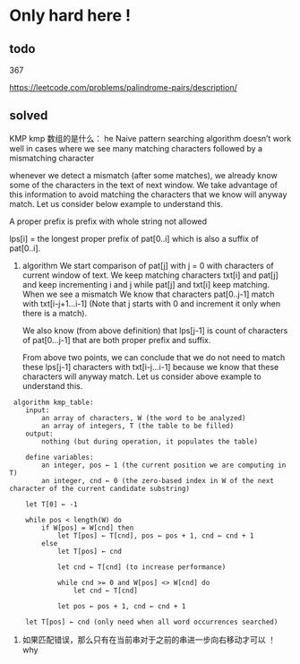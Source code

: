 # Only hard here !

## todo

367

https://leetcode.com/problems/palindrome-pairs/description/
## solved
KMP
kmp 数组的是什么：
    he Naive pattern searching algorithm doesn’t work well in cases where we see many matching characters followed by a mismatching character

whenever we detect a mismatch (after some matches), we already know some of the characters in the text of next window. We take advantage of this information to avoid matching the characters that we know will anyway match. Let us consider below example to understand this.

A proper prefix is prefix with whole string not allowed


lps[i] = the longest proper prefix of pat[0..i] 
        which is also a suffix of pat[0..i]. 

1. algorithm
We start comparison of pat[j] with j = 0 with characters of current window of text.
We keep matching characters txt[i] and pat[j] and keep incrementing i and j while pat[j] and txt[i] keep matching.
When we see a mismatch
    We know that characters pat[0..j-1] match with txt[i-j+1…i-1] (Note that j starts with 0 and increment it only when there is a match).

    We also know (from above definition) that lps[j-1] is count of characters of pat[0…j-1] that are both proper prefix and suffix.

    From above two points, we can conclude that we do not need to match these lps[j-1] characters with txt[i-j…i-1] because we know that these characters will anyway match. Let us consider above example to understand this.
```
 algorithm kmp_table:
    input:
        an array of characters, W (the word to be analyzed)
        an array of integers, T (the table to be filled)
    output:
        nothing (but during operation, it populates the table)

    define variables:
        an integer, pos ← 1 (the current position we are computing in T)
        an integer, cnd ← 0 (the zero-based index in W of the next character of the current candidate substring)

    let T[0] ← -1

    while pos < length(W) do
        if W[pos] = W[cnd] then
            let T[pos] ← T[cnd], pos ← pos + 1, cnd ← cnd + 1
        else
            let T[pos] ← cnd

            let cnd ← T[cnd] (to increase performance)

            while cnd >= 0 and W[pos] <> W[cnd] do
                let cnd ← T[cnd]

            let pos ← pos + 1, cnd ← cnd + 1

    let T[pos] ← cnd (only need when all word occurrences searched)
```

1. 如果匹配错误，那么只有在当前串对于之前的串进一步向右移动才可以 ！
why 
